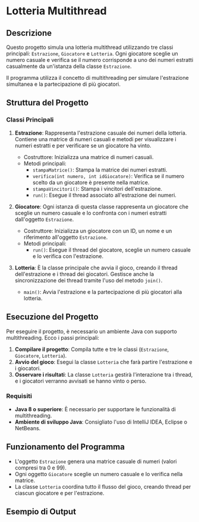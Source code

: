 # Lotteria Multithread

## Descrizione

Questo progetto simula una lotteria multithread utilizzando tre classi principali: `Estrazione`, `Giocatore` e `Lotteria`. Ogni giocatore sceglie un numero casuale e verifica se il numero corrisponde a uno dei numeri estratti casualmente da un'istanza della classe `Estrazione`.

Il programma utilizza il concetto di multithreading per simulare l'estrazione simultanea e la partecipazione di più giocatori.

## Struttura del Progetto

### Classi Principali

1. **Estrazione**: Rappresenta l'estrazione casuale dei numeri della lotteria. Contiene una matrice di numeri casuali e metodi per visualizzare i numeri estratti e per verificare se un giocatore ha vinto.

   - Costruttore: Inizializza una matrice di numeri casuali.
   - Metodi principali:
     - `stampaMatrice()`: Stampa la matrice dei numeri estratti.
     - `verifica(int numero, int idGiocatore)`: Verifica se il numero scelto da un giocatore è presente nella matrice.
     - `stampaVincitori()`: Stampa i vincitori dell'estrazione.
     - `run()`: Esegue il thread associato all'estrazione dei numeri.

2. **Giocatore**: Ogni istanza di questa classe rappresenta un giocatore che sceglie un numero casuale e lo confronta con i numeri estratti dall'oggetto `Estrazione`.

   - Costruttore: Inizializza un giocatore con un ID, un nome e un riferimento all'oggetto `Estrazione`.
   - Metodi principali:
     - `run()`: Esegue il thread del giocatore, sceglie un numero casuale e lo verifica con l'estrazione.

3. **Lotteria**: È la classe principale che avvia il gioco, creando il thread dell'estrazione e i thread dei giocatori. Gestisce anche la sincronizzazione dei thread tramite l'uso del metodo `join()`.

   - `main()`: Avvia l'estrazione e la partecipazione di più giocatori alla lotteria.

## Esecuzione del Progetto

Per eseguire il progetto, è necessario un ambiente Java con supporto multithreading. Ecco i passi principali:

1. **Compilare il progetto**: Compila tutte e tre le classi (`Estrazione`, `Giocatore`, `Lotteria`).
2. **Avvio del gioco**: Esegui la classe `Lotteria` che farà partire l'estrazione e i giocatori.
3. **Osservare i risultati**: La classe `Lotteria` gestirà l'interazione tra i thread, e i giocatori verranno avvisati se hanno vinto o perso.

### Requisiti

- **Java 8 o superiore**: È necessario per supportare le funzionalità di multithreading.
- **Ambiente di sviluppo Java**: Consigliato l'uso di IntelliJ IDEA, Eclipse o NetBeans.

## Funzionamento del Programma

- L'oggetto `Estrazione` genera una matrice casuale di numeri (valori compresi tra 0 e 99).
- Ogni oggetto `Giocatore` sceglie un numero casuale e lo verifica nella matrice.
- La classe `Lotteria` coordina tutto il flusso del gioco, creando thread per ciascun giocatore e per l'estrazione.

## Esempio di Output